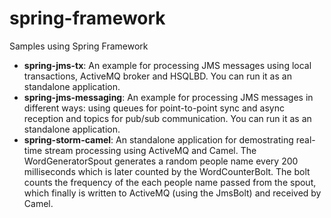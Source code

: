 spring-framework
================

Samples using Spring Framework

- **spring-jms-tx**: An example for processing JMS messages using local transactions, ActiveMQ broker and HSQLBD. You can run it as an standalone application.
- **spring-jms-messaging**: An example for processing JMS messages in different ways: using queues for point-to-point sync and async reception and topics for pub/sub communication. You can run it as an standalone application.
- **spring-storm-camel**: An standalone application for demostrating real-time stream processing using ActiveMQ and Camel. The WordGeneratorSpout generates a random people name  every 200 milliseconds which is later counted by the WordCounterBolt. The bolt counts the frequency of the each people name passed from the spout, which finally is written to ActiveMQ (using the JmsBolt) and received by Camel.
